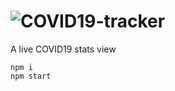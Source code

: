 # ![COVID19-tracker](http://www.laxminagln.me/COVID19-tracker/)
A live COVID19 stats view
```
npm i
npm start
```
